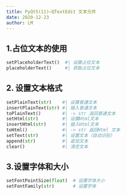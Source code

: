```yaml
---
title: PyQt5(11)—QTextEdit 文本元件
date: 2020-12-23
author: LM
---
```


## 1.占位文本的使用

```python
setPlaceholderText()  #| 设置占位文本
placeholderText()     #| 获取占位文本
```

## 2. 设置文本格式

```python
setPlainText(str)    #| 设置普通文本
insertPlainText(str) #| 插入普通文本
toPlainText()        #| -> str 返回普通文本
setHtml(str)         #| 设置Html文本
insertHtml(str)      #| 插入Html文本
toHtml()             #| -> str 返回Html 文本
setText(str)         #| 设置文本（自动识别）
append(str)          #| 追加文本
clear()              #| 清空文本
```


## 3.设置字体和大小

```python
setFontPointSize(float)  # 设置字体大小
setFontFamily(str)       # 设置字体
```
